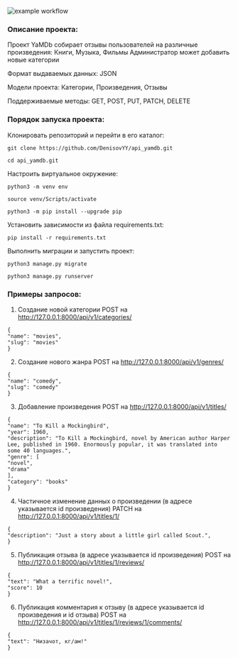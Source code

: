 ![example workflow](https://github.com/Svyatoslav1992/yamdb_final/actions/workflows/yamdb_workflow.yml/badge.svg)

### Описание проекта: 

Проект YaMDb собирает отзывы пользователей на различные произведения: Книги, Музыка, Фильмы
Администратор может добавить новые категории

Формат выдаваемых данных: JSON

Модели проекта: Категории, Произведения, Отзывы

Поддерживаемые методы: GET, POST, PUT, PATCH, DELETE

### Порядок запуска проекта:

Клонировать репозиторий и перейти в его каталог:

```
git clone https://github.com/DenisovYY/api_yamdb.git

cd api_yamdb.git
```

Настроить виртуальное окружение:

```
python3 -m venv env

source venv/Scripts/activate

python3 -m pip install --upgrade pip
```

Установить зависимости из файла requirements.txt:

```
pip install -r requirements.txt
```

Выполнить миграции и запустить проект:

```
python3 manage.py migrate

python3 manage.py runserver
```

### Примеры запросов:
1. Создание новой категории
POST на http://127.0.0.1:8000/api/v1/categories/
``` 
{
"name": "movies",
"slug": "movies"
}
``` 

2. Создание нового жанра
POST на http://127.0.0.1:8000/api/v1/genres/
``` 
{
"name": "comedy",
"slug": "comedy"
}
``` 

3. Добавление произведения
POST на http://127.0.0.1:8000/api/v1/titles/
``` 
{
"name": "To Kill a Mockingbird",
"year": 1960,
"description": "To Kill a Mockingbird, novel by American author Harper Lee, published in 1960. Enormously popular, it was translated into some 40 languages.",
"genre": [
"novel",
"drama"
],
"category": "books"
}
``` 

4. Частичное изменение данных о произведении (в адресе указывается id произведения)
PATCH на http://127.0.0.1:8000/api/v1/titles/1/
``` 
{
"description": "Just a story about a little girl called Scout.",
}
``` 

5. Публикация отзыва (в адресе указывается id произведения)
POST на http://127.0.0.1:8000/api/v1/titles/1/reviews/
``` 
{
"text": "What a terrific novel!",
"score": 10
}
``` 

6. Публикация комментария к отзыву (в адресе указывается id произведения и id отзыва)
POST на http://127.0.0.1:8000/api/v1/titles/1/reviews/1/comments/
``` 
{
"text": "Низачот, кг/ам!"
}
``` 